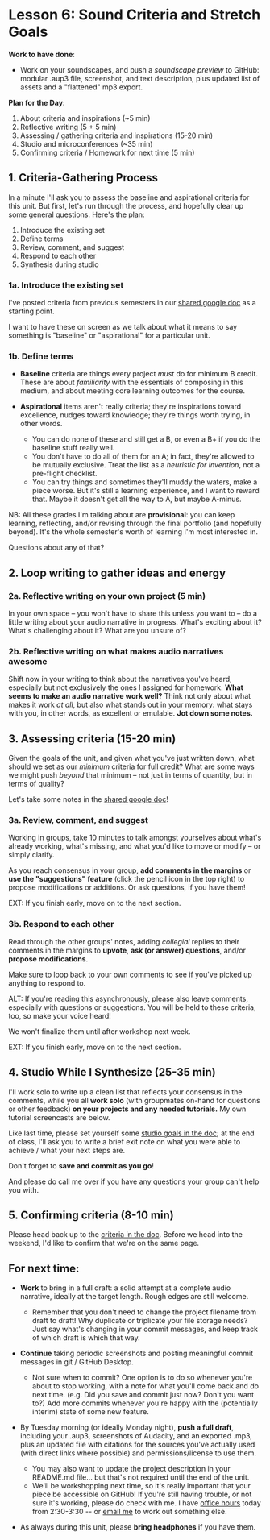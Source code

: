 
# Lesson 6: Sound Criteria and Stretch Goals

**Work to have done**:

* Work on your soundscapes, and push a _soundscape preview_ to GitHub: modular .aup3 file, screenshot, and text description, plus updated list of assets and a "flattened" mp3 export.

<!--<div class="alert alert-warning">A couple of people couldn't make it today, so I'll have Zoom on.</div> -->

**Plan for the Day**:

1. About criteria and inspirations (~5 min)
2. Reflective writing (5 + 5 min)
3. Assessing / gathering criteria and inspirations (15-20 min)
4. Studio and microconferences (~35 min)
5. Confirming criteria / Homework for next time (5 min)





## 1. Criteria-Gathering Process

In a minute I'll ask you to assess the baseline and aspirational criteria for this unit. But first, let's run through the process, and hopefully clear up some general questions. Here's the plan:

<ol class="lalpha">
  <li>Introduce the existing set</li>
  <li>Define terms</li>
  <li>Review, comment, and suggest</li>
  <li>Respond to each other</li>
  <li>Synthesis during studio</li>
</ol>

### 1a. Introduce the existing set

I've posted criteria from previous semesters in our [shared google doc](http://bit.ly/cdm{{site.course.slugterm}}-notes#heading=h.uprzm6xhjg36) as a starting point.

I want to have these on screen as we talk about what it means to say something is "baseline" or "aspirational" for a particular unit.

### 1b. Define terms

* **Baseline** criteria are things every project _must_ do for minimum B credit. These are about *familiarity* with the essentials of composing in this medium, and about meeting core learning outcomes for the course.

* **Aspirational** items aren't really criteria; they're inspirations toward excellence, nudges toward knowledge; they're things worth trying, in other words.
  * You can do none of these and still get a B, or even a B+ if you do the baseline stuff really well.
  * You don't have to do all of them for an A; in fact, they're allowed to be mutually exclusive. Treat the list as a _heuristic for invention_, not a pre-flight checklist.
  * You can try things and sometimes they'll muddy the waters, make a piece worse. But it's still a learning experience, and I want to reward that. Maybe it doesn't get all the way to A, but maybe A-minus.

<div class="alert alert-info">NB: All these grades I'm talking about are  <strong>provisional</strong>: you can keep learning, reflecting, and/or revising through the final portfolio (and hopefully beyond). It's the whole semester's worth of learning I'm most interested in.</div>

Questions about any of that?

## 2. Loop writing to gather ideas and energy

### 2a. Reflective writing on your own project (5 min)

<div class="alert alert-success">
In your own space – you won't have to share this unless you want to – do a little writing about your audio narrative in progress. What's exciting about it? What's challenging about it? What are you unsure of?
</div>

### 2b. Reflective writing on what makes audio narratives awesome

Shift now in your writing to think about the narratives you've heard, especially but not exclusively the ones I assigned for homework. **What seems to make an audio narrative work well?** Think not only about what makes it work _at all_, but also what stands out in your memory: what stays with you, in other words, as excellent or emulable. **Jot down some notes.**

## 3. Assessing criteria (15-20 min)

Given the goals of the unit, and given what you've just written down, what should we set as our _minimum_ criteria for full credit? What are some ways we might push _beyond_ that minimum – not just in terms of quantity, but in terms of quality?

Let's take some notes in the [shared google doc](http://bit.ly/cdm{{site.course.slugterm}}-notes#heading=h.uprzm6xhjg36)!

<!-- That is, <strong>I really want you to see the aspirational ideas as a chance to stretch yourselves and your skills, not just to do more of the same.</strong> Think about what would be new and potentially exciting, but not required for everyone. -->

### 3a. Review, comment, and suggest

<div class="alert alert-success">
Working in groups, take 10 minutes to talk amongst yourselves about what's already working, what's missing, and what you'd like to move or modify – or simply clarify.

As you reach consensus in your group, <strong>add comments in the margins</strong> or <strong>use the "suggestions" feature</strong> (click the pencil icon in the top right) to propose modifications or additions. Or ask questions, if you have them!
</div>

EXT: If you finish early, move on to the next section.


### 3b. Respond to each other
Read through the other groups' notes, adding _collegial_ replies to their comments in the margins to **upvote**, **ask (or answer) questions**, and/or **propose modifications**.

Make sure to loop back to your own comments to see if you've picked up anything to respond to.

<div class="alert alert-warning">
ALT: If you're reading this asynchronously, please also leave comments, especially with questions or suggestions. You will be held to these criteria, too, so make your voice heard!

We won't finalize them until after workshop next week.
</div>

EXT: If you finish early, move on to the next section.

## 4. Studio While I Synthesize (25-35 min)

I'll work solo to write up a clean list that reflects your consensus in the comments, while you all **work solo** (with groupmates on-hand for questions or other feedback) **on your projects and any needed tutorials.** My own tutorial screencasts are below.

<div class="alert alert-success">Like last time, please set yourself some <a href="http://bit.ly/cdm{{site.course.slugterm}}-notes#heading=h.61hkw0doma7w">studio goals in the doc</a>; at the end of class, I'll ask you to write a brief exit note on what you were able to achieve / what your next steps are.</div>

Don't forget to **save and commit as you go**!

And please do call me over if you have any questions your group can't help you with.



## 5. Confirming criteria (8-10 min)
Please head back up to the [criteria in the doc](http://bit.ly/cdm{{site.course.slugterm}}-notes#heading=h.a7m7rjwmokeg). Before we head into the weekend, I'd like to confirm that we're on the same page.



## For next time:

* **Work** to bring in a full draft: a solid attempt at a complete audio narrative, ideally at the target length. Rough edges are still welcome.
  - Remember that <span class="alert-warning">you don't need to change the project filename from draft to draft!</span> Why duplicate or triplicate your file storage needs? Just say what's changing in your commit messages, and keep track of which draft is which that way.

* **Continue** taking periodic screenshots and posting meaningful commit messages in git / GitHub Desktop.
  - Not sure when to commit? One option is to do so whenever you're about to stop working, with a note for what you'll come back and do next time. (e.g. Did you save and commit just now? Don't you want to?) Add more commits whenever you're happy with the (potentially interim) state of some new feature.

* By Tuesday morning (or ideally Monday night), **push a full draft**, including  your .aup3, screenshots of Audacity, and an exported .mp3, plus an updated file with citations for the sources you've actually used (with direct links where possible) and permissions/license to use them.
  - You may also want to update the project description in your README.md file... but that's not required until the end of the unit.
  - We'll be workshopping next time, so it's really important that your piece be accessible on GitHub! If you're still having trouble, or not sure it's working, please do check with me. I have [office hours]({{site.github_url}}/office) today from 2:30-3:30 -- or [email me](mailto:millerb@pitt.edu) to work out something else.

* As always during this unit, please **bring headphones** if you have them.
